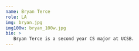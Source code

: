 ```yaml
---
name: Bryan Terce
role: LA
img: bryan.jpg
img100w: bryan_100w.jpg
bio: >
   Bryan Terce is a second year CS major at UCSB.
---
```

